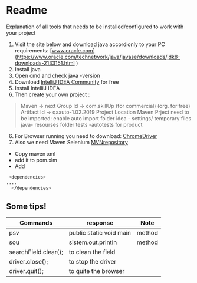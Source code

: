 # Readme

Explanation of all tools that needs to be installed/configured to work with your project

  1. Visit the site below and download java accordionly to your PC requirements: [www.oracle.com](https://www.oracle.com/technetwork/java/javase/downloads/jdk8-downloads-2133151.html )
  2. Install java
  3. Open cmd and check java -version
  4. Download [IntelliJ IDEA Community](https://www.jetbrains.com/idea/download/#section=windows) for free
  4. Install IntelliJ IDEA
  5. Then create your own project :
  > Maven -> next
  > Group Id -> com.skillUp (for commercial) (org. for free)
  > Artifact Id -> qaauto-1.02.2019
  > Project Location
  > Maven Prject need to be imported: enable auto import
  > folder idea - settings/ temporary files
  >        java- resourses
  >  folder tests -autotests for product

  6. For Browser running you need to download: [ChromeDriver](http://chromedriver.chromium.org/downloads)
  7. Also we need Maven Selenium [MVNrepository](https://mvnrepository.com/artifact/org.seleniumhq.selenium/selenium-java/3.141.59)
  * Copy maven xml
  * add it to pom.xlm
  * Add
  ```sh
   <dependencies>
  ....
    </dependencies>
  ```

## Some tips!

| Commands | response |Note|
| ------ | ------ | ------ |
| psv |public static void main |method |
| sou |sistem.out.println |method |
|searchField.clear();| to clean the field||
|driver.close();|to stop the driver|
|driver.quit();|to quite the browser|
